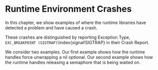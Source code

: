 # Runtime Environment Crashes

In this chapter, we show examples of where the runtime libraries have detected a problem and have caused a crash.

These crashes are distinguished by reporting Exception Type, `EXC_BREAKPOINT (SIGTRAP)`\index{signal!SIGTRAP} in their Crash Report.

We consider two examples.  Our first example shows how the runtime handles force unwrapping a nil optional.
Our second example shows how the runtime handles releasing a semaphore that is being waited on.
